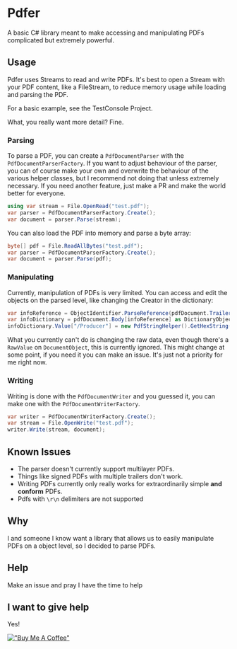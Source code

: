 # Pdfer
A basic C# library meant to make accessing and manipulating PDFs complicated but extremely powerful.

## Usage
Pdfer uses Streams to read and write PDFs. It's best to open a Stream with your PDF content, like a FileStream, to reduce memory usage while 
loading and parsing the PDF.

For a basic example, see the TestConsole Project.

What, you really want more detail? Fine.

### Parsing

To parse a PDF, you can create a `PdfDocumentParser` with the `PdfDocumentParserFactory`. If you want to adjust behaviour of the parser, you can 
of course make your own and overwrite the behaviour of the various helper classes, but I recommend not doing that unless extremely necessary. If
you need another feature, just make a PR and make the world better for everyone.

```csharp
using var stream = File.OpenRead("test.pdf");
var parser = PdfDocumentParserFactory.Create();
var document = parser.Parse(stream);
```

You can also load the PDF into memory and parse a byte array:

```csharp
byte[] pdf = File.ReadAllBytes("test.pdf");
var parser = PdfDocumentParserFactory.Create();
var document = parser.Parse(pdf);
```

### Manipulating

Currently, manipulation of PDFs is very limited. You can access and edit the objects on the parsed level, like changing the Creator in 
the dictionary:

```csharp
var infoReference = ObjectIdentifier.ParseReference(pdfDocument.Trailer.TrailerDictionary["/Info"]);
var infoDictionary = pdfDocument.Body[infoReference] as DictionaryObject ?? throw new InvalidOperationException("Info dictionary not found");
infoDictionary.Value["/Producer"] = new PdfStringHelper().GetHexString("My PDFer");
```

What you currently can't do is changing the raw data, even though there's a `RawValue` on `DocumentObject`, this is currently ignored.
This might change at some point, if you need it you can make an issue. It's just not a priority for me right now.

### Writing

Writing is done with the `PdfDocumentWriter` and you guessed it, you can make one with the `PdfDocumentWriterFactory`.

```csharp
var writer = PdfDocumentWriterFactory.Create();
var stream = File.OpenWrite("test.pdf");
writer.Write(stream, document);
```

## Known Issues

- The parser doesn't currently support multilayer PDFs.
- Things like signed PDFs with multiple trailers don't work.
- Writing PDFs currently only really works for extraordinarily simple **and conform** PDFs.
- Pdfs with `\r\n` delimiters are not supported

## Why
I and someone I know want a library that allows us to easily manipulate PDFs on a object level, so I decided to parse PDFs.

## Help
Make an issue and pray I have the time to help

## I want to give help
Yes!

[!["Buy Me A Coffee"](https://www.buymeacoffee.com/assets/img/custom_images/orange_img.png)](https://www.buymeacoffee.com/tiefseetauchner)
